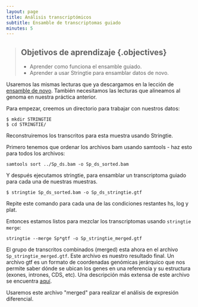 ```yaml
---
layout: page
title: Análisis transcriptómicos
subtitle: Ensamble de transcriptomas guiado
minutes: 5
---
```

> ## Objetivos de aprendizaje {.objectives}
>
> *  Aprender como funciona el ensamble guiado.
> *  Aprender a usar Stringtie para ensamblar datos de novo.

Usaremos las mismas lecturas que ya descargamos en la lección de [ensamble de novo](02-assembly_denovo.html). 
También necesitamos las lecturas que alineamos al genoma en nuestra práctica anterior.

Para empezar, creemos un directorio para trabajar con nuestros datos:

~~~ {.bash}
$ mkdir STRINGTIE
$ cd STRINGTIE/
~~~ 

Reconstruiremos los transcritos para esta muestra usando Stringtie.

Primero tenemos que ordenar los archivos bam usando samtools - haz esto para todos los archivos:

~~~ {.bash}
samtools sort ../Sp_ds.bam -o Sp_ds_sorted.bam
~~~

Y después ejecutamos stringtie, para ensamblar un transcriptoma guiado para cada una de nuestras muestras. 

~~~ {.bash}
$ stringtie Sp_ds_sorted.bam -o Sp_ds_stringtie.gtf 
~~~ 

Repite este comando para cada una de las condiciones restantes hs, log y plat. 

Entonces estamos listos para mezclar los transcriptomas usando `stringtie merge`:

~~~ {.bash}
stringtie --merge Sp*gtf -o Sp_stringtie_merged.gtf
~~~ 

El grupo de transcritos combinados (merged) esta ahora en el archivo `Sp_stringtie_merged.gtf`.
Este archivo es nuestro resultado final. Un archivo gtf es un 
formato de coordenadas genómicas jerárquico que nos permite saber dónde se ubican los genes
en una referencia y su estructura (exones, intrones, CDS, etc). Una descripción más extensa 
de este archivo se encuentra [aquí](https://www.ensembl.org/info/website/upload/gff.html).

Usaremos este archivo "merged" para realizar el análisis de expresión diferencial. 

